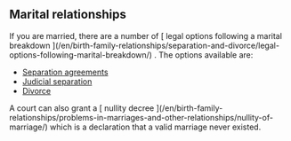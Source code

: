 ##  Marital relationships

If you are married, there are a number of [ legal options following a marital
breakdown ](/en/birth-family-relationships/separation-and-divorce/legal-
options-following-marital-breakdown/) . The options available are:

  * [ Separation agreements ](/en/birth-family-relationships/separation-and-divorce/separation-agreement/)
  * [ Judicial separation ](/en/birth-family-relationships/separation-and-divorce/judicial-separation/)
  * [ Divorce ](/en/birth-family-relationships/separation-and-divorce/divorce-decrees/)

A court can also grant a [ nullity decree ](/en/birth-family-
relationships/problems-in-marriages-and-other-relationships/nullity-of-
marriage/) which is a declaration that a valid marriage never existed.
